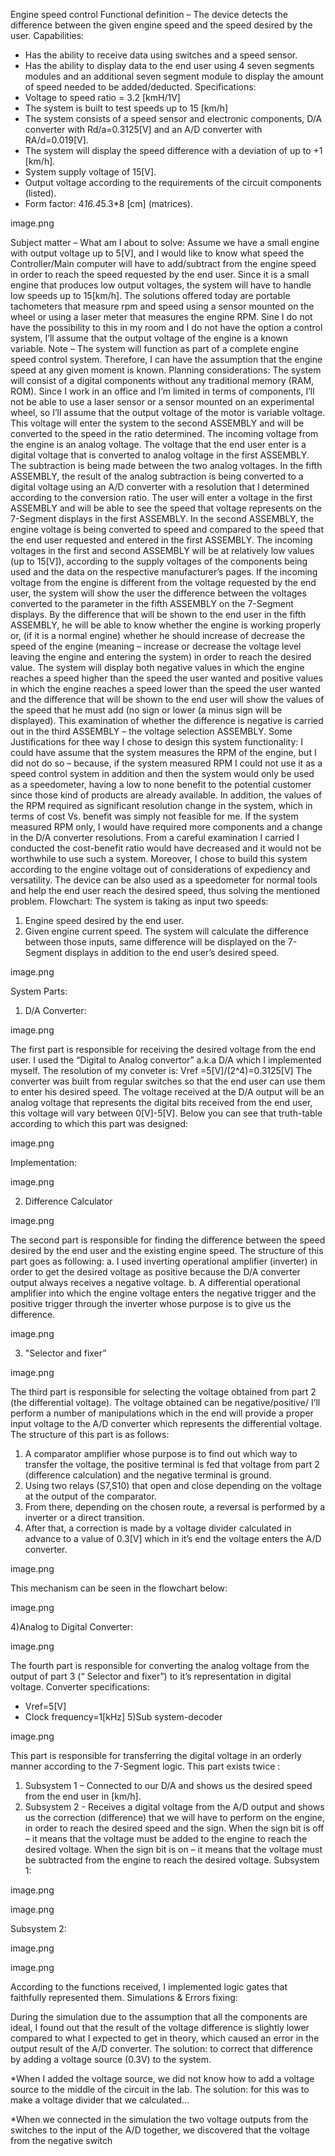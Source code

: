 Engine speed control
Functional definition – The device detects the difference between the given engine speed and the speed desired by the user.
Capabilities:
- Has the ability to receive data using switches and a speed sensor.
- Has the ability to display data to the end user using 4 seven segments modules and an additional seven segment module to display the amount of speed needed to be added/deducted.
Specifications:
- Voltage to speed ratio = 3.2 [kmH/1V]
- The system is built to test speeds up to 15 [km/h]
- The system consists of a speed sensor and electronic components, D/A converter with Rd/a=0.3125[V] and an A/D converter with RA/d=0.019[V].
- The system will display the speed difference with a deviation of up to +1 [km/h].
- System supply voltage of 15[V].
- Output voltage according to the requirements of the circuit components (listed).
- Form factor: 4*16.4*5.3*8 [cm] (matrices).

image.png

Subject matter – What am I about to solve:
Assume we have a small engine with output voltage up to 5[V], and I would like to know what speed the Controller/Main computer will have to add/subtract from the engine speed in order to reach the speed requested by the end user.
Since it is a small engine that produces low output voltages, the system will have to handle low speeds up to 15[km/h].
The solutions offered today are portable tachometers that measure rpm and speed using a sensor mounted on the wheel or using a laser meter that measures the engine RPM.
Sine I do not have the possibility to this in my room and I do not have the option a control system, I’ll assume that the output voltage of the engine is a known variable.
Note – The system will function as part of a complete engine speed control system. Therefore, I can have the assumption that the engine speed at any given moment is known.
Planning considerations:
The system will consist of a digital components without any traditional memory (RAM, ROM). Since I work in an office and I’m limited in terms of components, I’ll not be able to use a laser sensor or a sensor mounted on an experimental wheel, so I’ll assume that the output voltage of the motor is variable voltage.
This voltage will enter the system to the second ASSEMBLY and will be converted to the speed in the ratio determined.
The incoming voltage from the engine is an analog voltage. The voltage that the end user enter is a digital voltage that is converted to analog voltage in the first ASSEMBLY. The subtraction is being made between the two analog voltages.
In the fifth ASSEMBLY, the result of the analog subtraction is being converted to a digital voltage using an A/D converter with a resolution that I determined according to the conversion ratio.
The user will enter a voltage in the first ASSEMBLY and will be able to see the speed that voltage represents on the 7-Segment displays in the first ASSEMBLY.
In the second ASSEMBLY, the engine voltage is being converted to speed and compared to the speed that the end user requested and entered in the first ASSEMBLY.
The incoming voltages in the first and second ASSEMBLY will be at relatively low values (up to 15[V]), according to the supply voltages of the components being used and the data on the respective manufacturer’s pages.
If the incoming voltage from the engine is different from the voltage requested by the end user, the system will show the user the difference between the voltages converted to the parameter in the fifth ASSEMBLY on the 7-Segment displays.
By the difference that will be shown to the end user in the fifth ASSEMBLY, he will be able to know whether the engine is working properly or, (if it is a normal engine) whether he should increase of decrease the speed of the engine (meaning – increase or decrease the voltage level leaving the engine and entering the system) in order to reach the desired value.
The system will display both negative values in which the engine reaches a speed higher than the speed the user wanted and positive values in which the engine reaches a speed lower than the speed the user wanted and the difference that will be shown to the end user will show the values of the speed that he must add (no sign or lower (a minus sign will be displayed).
This examination of whether the difference is negative is carried out in the third ASSEMBLY – the voltage selection ASSEMBLY.
Some Justifications for thee way I chose to design this system functionality:
I could have assume that the system measures the RPM of the engine, but I did not do so – because, if the system measured RPM I could not use it as a speed control system in addition and then the system would only be used as a speedometer, having a low to none benefit to the potential customer since those kind of products are already available.
In addition, the values of the RPM required as significant resolution change in the system, which in terms of cost Vs. benefit was simply not feasible for me.
If the system measured RPM only, I would have required more components and a change in the D/A converter resolutions. From a careful examination I carried I conducted the cost-benefit ratio would have decreased and it would not be worthwhile to use such a system.
Moreover, I chose to build this system according to the engine voltage out of considerations of expediency and versatility. The device can be also used as a speedometer for normal tools and help the end user reach the desired speed, thus solving the mentioned problem.
Flowchart:
The system is taking as input two speeds:
1) Engine speed desired by the end user.
2) Given engine current speed.
The system will calculate the difference between those inputs, same difference will be displayed on the 7-Segment displays in addition to the end user’s desired speed.


image.png

System Parts:
1) D/A Converter:

image.png

The first part is responsible for receiving the desired voltage from the end user. I used the “Digital to Analog convertor” a.k.a D/A which I implemented myself.
The resolution of my conveter is: Vref =5[V]/(2^4)=0.3125[V]
The converter was built from regular switches so that the end user can use them to enter his desired speed. The voltage received at the D/A output will be an analog voltage that represents the digital bits received from the end user, this voltage will vary between 0[V]-5[V].
Below you can see that truth-table according to which this part was designed:

image.png

Implementation:


image.png

2)  Difference Calculator

image.png

The second part is responsible for finding the difference between the speed desired by the end user and the existing engine speed.
The structure of this part goes as following:
a. I used inverting operational amplifier (inverter) in order to get the desired voltage as positive because the D/A converter output always receives a negative voltage.
b. A differential operational amplifier into which the engine voltage enters the negative trigger and the positive trigger through the inverter whose purpose is to give us the difference.

image.png

3) "Selector and fixer”

image.png

The third part is responsible for selecting the voltage obtained from part 2 (the differential voltage). The voltage obtained can be negative/positive/
I’ll perform a number of manipulations which in the end will provide a proper input voltage to the A/D converter which represents the differential voltage.
The structure of this part is as follows:
1) A comparator amplifier whose purpose is to find out which way to transfer the voltage, the positive terminal is fed that voltage from part 2 (difference calculation) and the negative terminal is ground.
2) Using two relays (S7,S10) that open and close depending on the voltage at the output of the comparator.
3) From there, depending on the chosen route, a reversal is performed by a inverter or a direct transition.
4) After that, a correction is made by a voltage divider calculated in advance to a value of 0.3[V] which in it’s end the voltage enters the A/D converter.

image.png

This mechanism can be seen in the flowchart below:

image.png

4)Analog to Digital Converter:

image.png

The fourth part is responsible for converting the analog voltage from the output of part 3 (“ Selector and fixer”) to it’s representation in digital voltage. Converter specifications:
- Vref=5[V]
- Clock frequency=1[kHz]
5)Sub system-decoder

image.png

This part is responsible for transferring the digital voltage in an orderly manner according to the 7-Segment logic. This part exists twice :
1) Subsystem 1 – Connected to our D/A and shows us the desired speed from the end user in [km/h].
2) Subsystem 2 - Receives a digital voltage from the A/D output and shows us the correction (difference) that we will have to perform on the engine, in order to reach the desired speed and the sign.
When the sign bit is off – it means that the voltage must be added to the engine to reach the desired voltage.
When the sign bit is on – it means that the voltage must be subtracted from the engine to reach the desired voltage.
Subsystem 1:

image.png

image.png

Subsystem 2:

image.png

image.png

According to the functions received, I implemented logic gates that faithfully represented them.
Simulations & Errors fixing:

During the simulation due to the assumption that all the components are ideal, I found out that the result of the voltage difference is slightly lower compared to what I expected to get in theory, which caused an error in the output result of the A/D converter.
The solution: to correct that difference by adding a voltage source (0.3V) to the system.

*When I added the voltage source, we did not know how to add a voltage source to the middle of the circuit in the lab.
The solution: for this was to make a voltage divider that we calculated...

*When we connected in the simulation the two voltage outputs from the switches to the input of the A/D together, we discovered that the voltage from the negative switch
